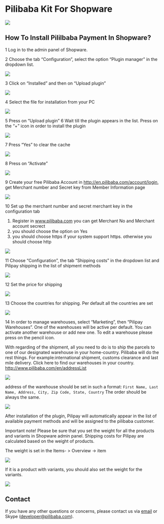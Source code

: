 # Pilibaba Kit For Shopware
[![](HTTP://api.pilibaba.com/doc/media/logos/shopware.png)](http://api.pilibaba.com/product/downloads/pilibaba-kit-for-shopware-latest.zip)

## How To Install Pililbaba Payment In Shopware?

1 Log in to the admin panel of Shopware.

2 Choose the tab “Configuration”, select the option “Plugin manager” in the dropdown list.


![](http://api.pilibaba.com/doc/media/14507794522692/14507807808101.jpg)

3 Click on “Installed” and then on “Upload plugin”

![](http://api.pilibaba.com/doc/media/14507794522692/14507808098489.jpg)

4 Select the file for installation from your PC

![](http://api.pilibaba.com/doc/media/14507794522692/14507808384362.jpg)

5 Press on “Upload plugin”
6 Wait till the plugin appears in the list. Press on the “+” icon in order to install the plugin

![](http://api.pilibaba.com/doc/media/14507794522692/14507808734683.jpg)

7 Press “Yes” to clear the cache

![](http://api.pilibaba.com/doc/media/14507794522692/14507809016868.jpg)

8 Press on “Activate”

![](http://api.pilibaba.com/doc/media/14507794522692/14507809296759.jpg)

9 Create your free Pilibaba Account in http://en.pilibaba.com/account/login, get Merchant number and Secret key from Member Information page

![](http://api.pilibaba.com/doc/media/14507794522692/14507809745270.jpg)

10 Set up the  merchant number and secret merchant key in the configuration tab

  1) Register in www.pilibaba.com you can get Merchant No and Merchant account secrect
  2) you should choose the option on Yes
  3) you should choose https if your system support https. otherwise you should choose http

![](http://api.pilibaba.com/doc/media/14507794522692/14507809993698.jpg)

11 Choose “Configuration”, the tab “Shipping costs” in the dropdown list and Pilipay shipping in the list of shipment methods

![](http://api.pilibaba.com/doc/media/14507794522692/14507810221648.jpg)

12 Set the price for shipping

![](http://api.pilibaba.com/doc/media/14507794522692/14507810440499.jpg)

13 Choose the countries for shipping. Per default all the countries are set


![](http://api.pilibaba.com/doc/media/14507794522692/14507810673404.jpg)

14 In order to manage warehouses, select “Marketing”, then “Pilipay Warehouses”. One of the warehouses will be active per default. You can activate another warehouse or add new one. To edit a warehouse please press on the pencil icon.

With regarding of the shipment, all you need to do is to ship the parcels to one of our designated warehouse in your home-country. Pilibaba will do the rest things. For example:international shipment, customs clearance and last mile delivery. Click here to find our warehouses in your country. http://www.pilibaba.com/en/addressList 

![](http://api.pilibaba.com/doc/media/14507794522692/14507811593194.jpg)

address of the warehouse should be set in such a format: `First Name, Last Name, Address, City, Zip Code, State, Country` The order should be always the same.

![](http://api.pilibaba.com/doc/media/14507794522692/14507811862881.jpg)

After installation of the plugin, Pilipay will automatically appear in the list of available payment methods and will be assigned to the pilibaba customer.


Important note! Please be sure that you set the weight for all the products and variants in Shopware admin panel. Shipping costs for Pilipay are calculated based on the weight of products.


The weight is set in the Items- > Overview -> item 

![](http://api.pilibaba.com/doc/media/14507794522692/14507812342990.jpg)

If it is a product with variants, you should also set the weight for the variants. 

![](http://api.pilibaba.com/doc/media/14507794522692/14507812516425.jpg)

## Contact

If you have any other questions or concerns, please contact us via [email](mailto:developer@pilibaba.com) or Skype (developer@pilibaba.com).
